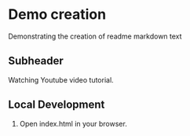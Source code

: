 # Demo creation 

Demonstrating the creation of readme markdown text

## Subheader

Watching Youtube video tutorial.

## Local Development

1. Open index.html in your browser.
